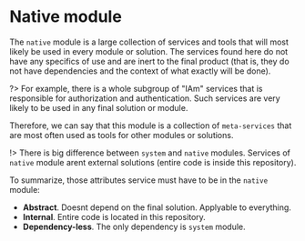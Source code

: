 # Native module

The `native` module is a large collection of services and tools that will most likely be used in every module or solution. The services found here do not have any specifics of use and are inert to the final product (that is, they do not have dependencies and the context of what exactly will be done).

?> For example, there is a whole subgroup of "IAm" services that is responsible for authorization and authentication. Such services are very likely to be used in any final solution or module.

Therefore, we can say that this module is a collection of `meta-services` that are most often used as tools for other modules or solutions.

!> There is big difference between `system` and `native` modules. Services of `native` module arent external solutions (entire code is inside this repository).

To summarize, those attributes service must have to be in the `native` module:
- **Abstract**. Doesnt depend on the final solution. Applyable to everything.
- **Internal**. Entire code is located in this repository.
- **Dependency-less**. The only dependency is `system` module.
